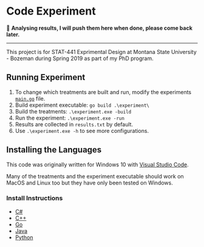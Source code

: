 # Code Experiment

:seedling: **Analysing results, I will push them here when done, please come back later.**

-------

This project is for STAT-441 Exprimental Design at
Montana State University - Bozeman during Spring 2019
as part of my PhD program.

## Running Experiment

1. To change which treatments are built and run, modify
   the experiments [`main.go`](./experiment/main.go) file.
2. Build experiment executable: `go build .\experiment\`
3. Build the treatments: `.\experiment.exe -build`
4. Run the experiment: `.\experiment.exe -run`
5. Results are collected in `results.txt` by default.
6. Use `.\experiment.exe -h` to see more configurations.

## Installing the Languages

This code was originally written for Windows 10 with
[Visual Studio Code](https://code.visualstudio.com/).

Many of the treatments and the experiment executable
should work on MacOS and Linux too but they have
only been tested on Windows.

### Install Instructions

- [C#](https://code.visualstudio.com/docs/cpp/config-mingw)
- [C++](https://code.visualstudio.com/docs/languages/cpp)
- [Go](https://golang.org/doc/install)
- [Java](https://www.oracle.com/technetwork/java/javase/downloads/index.html)
- [Python](https://www.python.org/downloads/)
